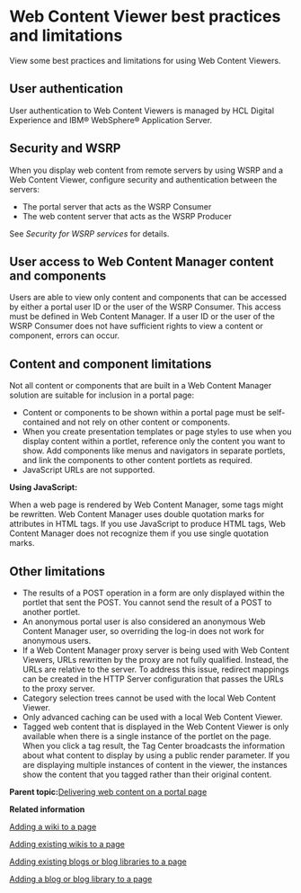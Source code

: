 # Web Content Viewer best practices and limitations 

View some best practices and limitations for using Web Content Viewers.

## User authentication

User authentication to Web Content Viewers is managed by HCL Digital Experience and IBM® WebSphere® Application Server.

## Security and WSRP

When you display web content from remote servers by using WSRP and a Web Content Viewer, configure security and authentication between the servers:

-   The portal server that acts as the WSRP Consumer
-   The web content server that acts as the WSRP Producer

See *Security for WSRP services* for details.

## User access to Web Content Manager content and components

Users are able to view only content and components that can be accessed by either a portal user ID or the user of the WSRP Consumer. This access must be defined in Web Content Manager. If a user ID or the user of the WSRP Consumer does not have sufficient rights to view a content or component, errors can occur.

## Content and component limitations

Not all content or components that are built in a Web Content Manager solution are suitable for inclusion in a portal page:

-   Content or components to be shown within a portal page must be self-contained and not rely on other content or components.
-   When you create presentation templates or page styles to use when you display content within a portlet, reference only the content you want to show. Add components like menus and navigators in separate portlets, and link the components to other content portlets as required.
-   JavaScript URLs are not supported.

**Using JavaScript:**

When a web page is rendered by Web Content Manager, some tags might be rewritten. Web Content Manager uses double quotation marks for attributes in HTML tags. If you use JavaScript to produce HTML tags, Web Content Manager does not recognize them if you use single quotation marks.

## Other limitations

-   The results of a POST operation in a form are only displayed within the portlet that sent the POST. You cannot send the result of a POST to another portlet.
-   An anonymous portal user is also considered an anonymous Web Content Manager user, so overriding the log-in does not work for anonymous users.
-   If a Web Content Manager proxy server is being used with Web Content Viewers, URLs rewritten by the proxy are not fully qualified. Instead, the URLs are relative to the server. To address this issue, redirect mappings can be created in the HTTP Server configuration that passes the URLs to the proxy server.
-   Category selection trees cannot be used with the local Web Content Viewer.
-   Only advanced caching can be used with a local Web Content Viewer.
-   Tagged web content that is displayed in the Web Content Viewer is only available when there is a single instance of the portlet on the page. When you click a tag result, the Tag Center broadcasts the information about what content to display by using a public render parameter. If you are displaying multiple instances of content in the viewer, the instances show the content that you tagged rather than their original content.

**Parent topic:**[Delivering web content on a portal page ](../wcm/wcm_config_delivery_portal.md)

**Related information**  


[Adding a wiki to a page ](../admin-system/wiki_add.md)

[Adding existing wikis to a page ](../admin-system/wiki_add_existing.md)

[Adding existing blogs or blog libraries to a page ](../admin-system/blog_add_existing.md)

[Adding a blog or blog library to a page ](../admin-system/blog_add.md)


